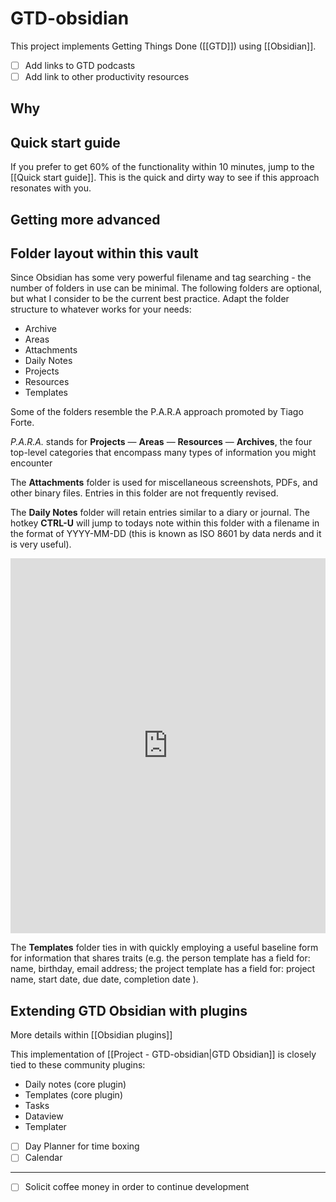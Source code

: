 # GTD-obsidian
This project implements Getting Things Done ([[GTD]]) using [[Obsidian]].

- [ ] Add links to GTD podcasts
- [ ] Add link to other productivity resources

## Why

## Quick start guide
If you prefer to get 60% of the functionality within 10 minutes, jump to the [[Quick start guide]].  This is the quick and dirty way to see if this approach resonates with you.

## Getting more advanced

## Folder layout within this vault

Since Obsidian has some very powerful filename and tag searching - the number of folders in use can be minimal.  The following folders are optional, but what I consider to be the current best practice.  Adapt the folder structure to whatever works for your needs:

- Archive
- Areas
- Attachments
- Daily Notes
- Projects
- Resources
- Templates

Some of the folders resemble the P.A.R.A approach promoted by Tiago Forte.

_P.A.R.A._ stands for **Projects** — **Areas** — **Resources** — **Archives**, the four top-level categories that encompass many types of information you might encounter 

The **Attachments** folder is used for miscellaneous screenshots, PDFs, and other binary files.  Entries in this folder are not frequently revised.

The **Daily Notes** folder will retain entries similar to a diary or journal.  The hotkey __CTRL-U__ will jump to todays note within this folder with a filename in the format of YYYY-MM-DD (this is known as ISO 8601 by data nerds and it is very useful). 

<iframe  
	border=0
	frameborder=0
	height=600
	width=100%
	src="https://m.xkcd.com/1179/"></iframe>

The **Templates** folder ties in with quickly employing a useful baseline form for information that shares traits (e.g. the person template has a field for: name, birthday, email address; the project template has a field for: project name, start date, due date, completion date ).  

## Extending GTD Obsidian with plugins

More details within [[Obsidian plugins]]

This implementation of [[Project - GTD-obsidian|GTD Obsidian]] is closely tied to these community plugins:
- Daily notes (core plugin)
- Templates (core plugin)
- Tasks
- Dataview
- Templater
- [ ] Day Planner for time boxing
- [ ] Calendar

---
- [ ] Solicit coffee money in order to continue development